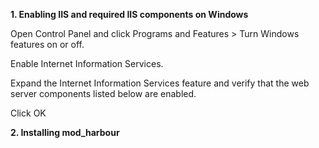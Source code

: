 **1. Enabling IIS and required IIS components on Windows**

Open Control Panel and click Programs and Features > Turn Windows features on or off.

Enable Internet Information Services.

Expand the Internet Information Services feature and verify that the web server components listed below are enabled.

Click OK

**2. Installing mod_harbour**
